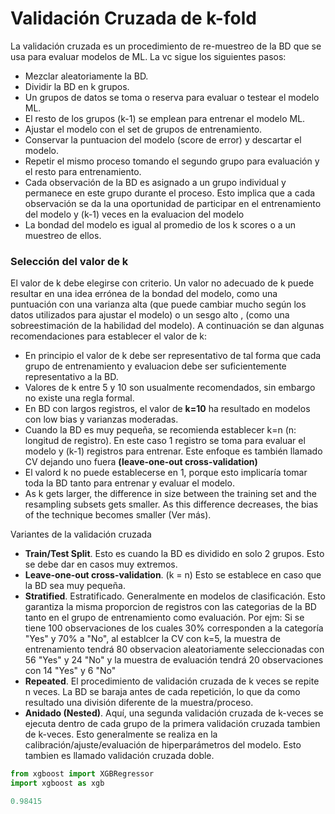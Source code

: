 # Validación Cruzada de k-fold
La validación cruzada es un procedimiento de re-muestreo de la BD que se usa para evaluar modelos de ML. La vc sigue los siguientes pasos:
- Mezclar aleatoriamente la BD.
- Dividir la BD en k grupos.
- Un grupos de datos se toma o reserva para evaluar o testear el modelo ML.
- El resto de los grupos (k-1) se emplean para entrenar el modelo ML.
- Ajustar el modelo con el set de grupos de entrenamiento.
- Conservar la puntuacion del modelo (score de error) y descartar el modelo.
- Repetir el mismo proceso tomando el segundo grupo para evaluación y el resto para entrenamiento.
- Cada observación de la BD es asignado a un grupo individual y permanece en este grupo durante el proceso. Esto implica que a cada 
observación se da la una oportunidad de participar en el entrenamiento del modelo y (k-1) veces en la evaluacion del modelo
- La bondad del modelo es igual al promedio de los k scores o a un muestreo de ellos.

### Selección del valor de k
El valor de k debe elegirse con criterio. Un valor no adecuado de k puede resultar en una idea errónea de la bondad del modelo, como una puntuación con una varianza alta (que puede cambiar mucho según los datos utilizados para ajustar el modelo) o un sesgo alto , (como una sobreestimación de la habilidad del modelo). A continuación se dan algunas recomendaciones para establecer el valor de k:

- En principio el valor de k debe ser representativo de tal forma que cada grupo de entrenamiento y evaluacion debe ser suficientemente representativo a la BD.
- Valores de k entre 5 y 10 son usualmente recomendados, sin embargo no existe una regla formal.
- En BD con largos registros, el valor de **k=10** ha resultado en modelos con low bias y varianzas moderadas.
- Cuando la BD es muy pequeña, se recomienda establecer k=n (n: longitud de registro). En este caso 1 registro se toma para evaluar el modelo y (k-1) registros para entrenar. Este enfoque es también llamado CV dejando uno fuera **(leave-one-out cross-validation)**
- El valord k no puede establecerse en 1, porque esto implicaría tomar toda la BD tanto para entrenar y evaluar el modelo.
- As k gets larger, the difference in size between the training set and the resampling subsets gets smaller. As this difference decreases, the bias of the technique becomes smaller (Ver más).

Variantes de la validación cruzada
- **Train/Test Split**. Esto es cuando la BD es dividido en solo 2 grupos. Esto se debe dar en casos muy extremos. 
- **Leave-one-out cross-validation**. (k = n) Esto se establece en caso que la BD sea muy pequeña.
- **Stratified**. Estratificado. Generalmente en modelos de clasificación. Esto garantiza la misma proporcion de registros con las categorias de la BD tanto en el grupo de entrenamiento como evaluación. Por ejm: Si se tiene 100 observaciones de los cuales 30% corresponden a la categoría "Yes" y 70% a "No", al establcer la CV con k=5, la muestra de entrenamiento tendrá 80 observacion aleatoriamente seleccionadas con 56 "Yes" y 24 "No" y la muestra de evaluación tendrá 20 observaciones con 14 "Yes" y 6 "No"
- **Repeated**. El procedimiento de validación cruzada de k veces se repite n veces. La BD se baraja antes de cada repetición, lo que da como resultado una división diferente de la muestra/proceso.
- **Anidado (Nested)**. Aquí, una segunda validación cruzada de k-veces se ejecuta dentro de cada grupo de la primera validación cruzada tambien de k-veces. Esto generalmente se realiza en la calibración/ajuste/evaluación de hiperparámetros del modelo. Esto tambien es llamado validación cruzada doble.  



```python
from xgboost import XGBRegressor
import xgboost as xgb
```

```python
0.98415
```


